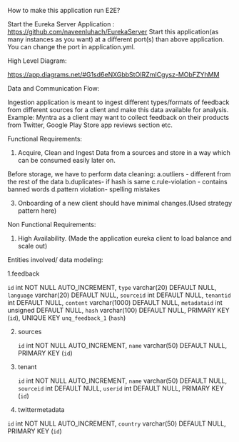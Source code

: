 How to make this application run E2E?

Start the Eureka Server Application : https://github.com/naveenluhach/EurekaServer
Start this application(as many instances as you want) at a different port(s) than above application. You can change the port in application.yml.


High Level Diagram:

https://app.diagrams.net/#G1sd6eNXGbbStOIRZmICgysz-MObFZYhMM

Data and Communication Flow:

Ingestion application is meant to ingest different types/formats of feedback from different sources for a client and make this data available for analysis.
Example: Myntra as a client may want to collect feedback on their products from Twitter, Google Play Store app reviews section etc.

Functional Requirements:
1. Acquire, Clean and Ingest Data from a sources and store in a way which can be consumed easily later on.

  
Before storage, we have to perform data cleaning:
a.outliers - different from the rest of the data
b.duplicates- if hash is same
c.rule-violation - contains banned words
d.pattern violation- spelling mistakes

3. Onboarding of a new client should have minimal changes.(Used strategy pattern here)

Non Functional Requirements:
1. High Availability. (Made the application eureka client to load balance and scale out)


Entities involved/ data modeling:

1.feedback

  `id` int NOT NULL AUTO_INCREMENT,
  `type` varchar(20) DEFAULT NULL,
  `language` varchar(20) DEFAULT NULL,
  `sourceid` int DEFAULT NULL,
  `tenantid` int DEFAULT NULL,
  `content` varchar(1000) DEFAULT NULL,
  `metadataid` int unsigned DEFAULT NULL,
  `hash` varchar(100) DEFAULT NULL,
  PRIMARY KEY (`id`),
  UNIQUE KEY `unq_feedback_1` (`hash`)
  
2. sources

   `id` int NOT NULL AUTO_INCREMENT,
  `name` varchar(50) DEFAULT NULL,
  PRIMARY KEY (`id`)

3. tenant
   
   `id` int NOT NULL AUTO_INCREMENT,
  `name` varchar(50) DEFAULT NULL,
  `sourceid` int DEFAULT NULL,
  `userid` int DEFAULT NULL,
  PRIMARY KEY (`id`)


4. twittermetadata

`id` int NOT NULL AUTO_INCREMENT,
  `country` varchar(50) DEFAULT NULL,
  PRIMARY KEY (`id`)



